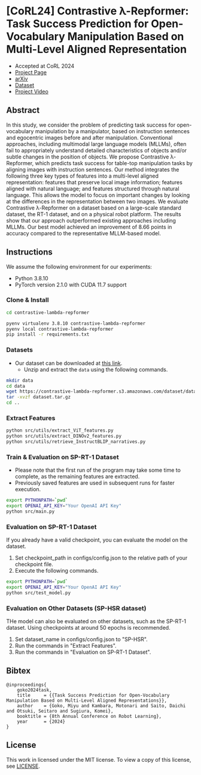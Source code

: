 # [CoRL24] Contrastive &lambda;-Repformer: Task Success Prediction for Open-Vocabulary Manipulation Based on Multi-Level Aligned Representation

- Accepted at CoRL 2024
- [Project Page](https://5ei74r0.github.io/contrastive-lambda-repformer.page/)
- [arXiv](https://arxiv.org/abs/2410.00436)
- [Dataset](https://contrastive-lambda-repformer.s3.amazonaws.com/dataset/dataset.tar.gz)
- [Project Video](https://5ei74r0.github.io/contrastive-lambda-repformer.page/static/videos/summary.mp4)

## Abstract

In this study, we consider the problem of predicting task success for open-vocabulary manipulation by a manipulator, based on instruction sentences and egocentric images before and after manipulation. Conventional approaches, including multimodal large language models (MLLMs), often fail to appropriately understand detailed characteristics of objects and/or subtle changes in the position of objects. We propose Contrastive &lambda;-Repformer, which predicts task success for table-top manipulation tasks by aligning images with instruction sentences. Our method integrates the following three key types of features into a multi-level aligned representation: features that preserve local image information; features aligned with natural language; and features structured through natural language. This allows the model to focus on important changes by looking at the differences in the representation between two images. We evaluate Contrastive &lambda;-Repformer on a dataset based on a large-scale standard dataset, the RT-1 dataset, and on a physical robot platform. The results show that our approach outperformed existing approaches including MLLMs. Our best model achieved an improvement of 8.66 points in accuracy compared to the representative MLLM-based model.

## Instructions

We assume the following environment for our experiments:

- Python 3.8.10
- PyTorch version 2.1.0 with CUDA 11.7 support

### Clone & Install

```bash
cd contrastive-lambda-repformer
```

```bash
pyenv virtualenv 3.8.10 contrastive-lambda-repformer
pyenv local contrastive-lambda-repformer
pip install -r requirements.txt
```

### Datasets

- Our dataset can be downloaded at [this link](https://contrastive-lambda-repformer.s3.amazonaws.com/dataset/dataset.tar.gz).
  - Unzip and extract the `data` using the following commands.

```bash
mkdir data
cd data
wget https://contrastive-lambda-repformer.s3.amazonaws.com/dataset/dataset.tar.gz
tar -xvzf dataset.tar.gz
cd ..
```

### Extract Features

```bash
python src/utils/extract_ViT_features.py
python src/utils/extract_DINOv2_features.py
python src/utils/retrieve_InstructBLIP_narratives.py
```

### Train & Evaluation on SP-RT-1 Dataset

- Please note that the first run of the program may take some time to complete, as the remaining features are extracted.
- Previously saved features are used in subsequent runs for faster execution.

```bash
export PYTHONPATH=`pwd`
export OPENAI_API_KEY="Your OpenAI API Key"
python src/main.py
```

### Evaluation on SP-RT-1 Dataset

If you already have a valid checkpoint, you can evaluate the model on the dataset.

1. Set checkpoint_path in configs/config.json to the relative path of your checkpoint file.
2. Execute the following commands.
```bash
export PYTHONPATH=`pwd`
export OPENAI_API_KEY="Your OpenAI API Key"
python src/test_model.py
```

### Evaluation on Other Datasets (SP-HSR dataset)

THe model can also be evaluated on other datasets, such as the SP-RT-1 dataset.
Using checkpoints at around 50 epochs is recommended.

1. Set dataset_name in configs/config.json to "SP-HSR".
2. Run the commands in "Extract Features".
3. Run the commands in "Evaluation on SP-RT-1 Dataset".

## Bibtex

```
@inproceedings{
    goko2024task,
    title     = {{Task Success Prediction for Open-Vocabulary Manipulation Based on Multi-Level Aligned Representations}},
    author    = {Goko, Miyu and Kambara, Motonari and Saito, Daichi and Otsuki, Seitaro and Sugiura, Komei},
    booktitle = {8th Annual Conference on Robot Learning},
    year      = {2024}
}
```

## License
This work in licensed under the MIT license. To view a copy of this license, see [LICENSE](LICENSE).
